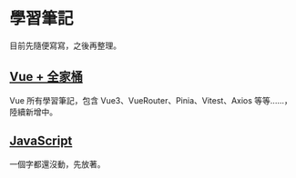 # 學習筆記

目前先隨便寫寫，之後再整理。

## [Vue + 全家桶](./contents/vue/index.md)

Vue 所有學習筆記，包含 Vue3、VueRouter、Pinia、Vitest、Axios 等等......，陸續新增中。

## [JavaScript](./contents/javaScript/index.md)

一個字都還沒動，先放著。
